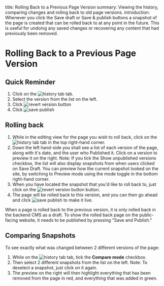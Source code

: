title: Rolling Back to a Previous Page Version
summary: Viewing the history, comparing changes and rolling back to old page versions.
introduction: Whenever you click the Save draft or Save & publish buttons a snapshot of the page is created that can be rolled back to at any point in the future. This is useful for undoing any saved changes or recovering any content that had previously been removed.

# Rolling Back to a Previous Page Version

## Quick Reminder

 1. Click on the ![history tab](/_images/history-tab.png) tab.
 2. Select the version from the list on the left.
 3. Click ![revert version button](/_images/revert-version-button.png)
 4. Click ![save publish](/_images/save-publish.png)

## Rolling back
 1. While in the editing view for the page you wish to roll back, click on the ![history tab](/_images/history-tab.png) tab in the top right-hand corner.
 2. Down the left hand-side you shall see a list of each version of the page, along with it's date, and the user who Published it. Click on a version to preview it on the right. Note: If you tick the Show unpublished versions checkbox, the list will also display snapshots from when users clicked on Save Draft. You can preview how the current snapshot looked on the site, by switching to Preview mode using the mode toggle in the bottom right-hand corner.
 3. When you have located the snapshot that you'd like to roll back to, just click on the ![revert version button](/_images/revert-version-button.png) button.
 4. The page will be rolled back to this version, and you can then go ahead and click ![save publish](/_images/save-publish.png) to make it live.

<div class="note" markdown="1">
When a page is rolled back to the previous version, it is only rolled back in the backend CMS as a draft. To show the rolled back page on the public-facing website, it needs to be published by pressing "Save and Publish."
</div>

## Comparing Snapshots

To see exactly what was changed between 2 different versions of the page:

 1. While on the ![history tab](/_images/history-tab.png) tab, tick the **Compare mode** checkbox.
 2. Then select 2 different snapshots from the list on the left. Note: To deselect a snapshot, just click on it again.
 3. The preview on the right will then highlight everything that has been removed from the page in red, and everything that was added in green.


